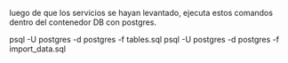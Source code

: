 luego de que los servicios se hayan levantado, ejecuta estos comandos dentro del contenedor DB con postgres.

psql -U postgres -d postgres -f tables.sql
psql -U postgres -d postgres -f import_data.sql

